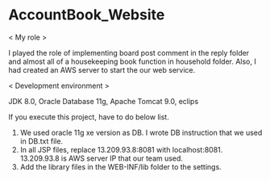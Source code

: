 # AccountBook_Website


< My role >

 I played the role of implementing board post comment in the reply folder and almost all of a housekeeping book function in household folder.
Also, I had created an AWS server to start the our web service.


< Development environment >

 JDK 8.0, Oracle Database 11g, Apache Tomcat 9.0, eclips



If you execute this project, have to do below list.


1. We used oracle 11g xe version as DB. I wrote DB instruction that we used in DB.txt file.
2. In all JSP files, replace 13.209.93.8:8081 with localhost:8081.
   13.209.93.8 is AWS server IP that our team used.
3. Add the library files in the WEB-INF/lib folder to the settings.
